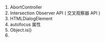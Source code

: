 1. AbortController
2. Intersection Observer API ( 交叉观察器 API )
3. HTMLDialogElement
4. autofocus 属性
5. Object.is()
6. 